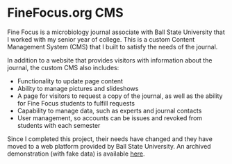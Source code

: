 # FineFocus.org CMS
Fine Focus is a microbiology journal associate with Ball State University that I worked with my senior year of college.
This is a custom Content Management System (CMS) that I built to satisfy the needs of the journal.

In addition to a website that provides visitors with information about the journal, the custom CMS also includes:
 - Functionality to update page content
 - Ability to manage pictures and slideshows
 - A page for visitors to request a copy of the journal, as well as the ability for Fine Focus students to fulfill requests
 - Capability to manage data, such as experts and journal contacts
 - User management, so accounts can be issues and revoked from students with each semester

Since I completed this project, their needs have changed and they have moved to a web platform provided by Ball State University.
An archived demonstration (with fake data) is available [here](http://travisdsmith.com/demo.php?name=finefocus).
